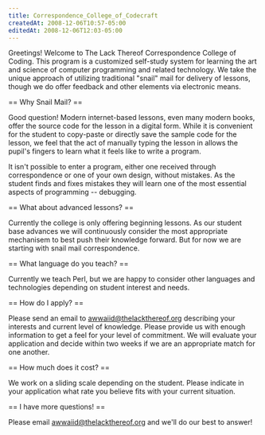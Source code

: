 ```yaml
---
title: Correspondence_College_of_Codecraft
createdAt: 2008-12-06T10:57-05:00
editedAt: 2008-12-06T12:03-05:00
---
```


Greetings! Welcome to The Lack Thereof Correspondence College of Coding. This program is a customized self-study system for learning the art and science of computer programming and related technology. We take the unique approach of utilizing traditional "snail" mail for delivery of lessons, though we do offer feedback and other elements via electronic means.

== Why Snail Mail? ==

Good question! Modern internet-based lessons, even many modern books, offer the source code for the lesson in a digital form. While it is convenient for the student to copy-paste or directly save the sample code for the lesson, we feel that the act of manually typing the lesson in allows the pupil's fingers to learn what it feels like to write a program.

It isn't possible to enter a program, either one received through correspondence or one of your own design, without mistakes. As the student finds and fixes mistakes they will learn one of the most essential aspects of programming -- debugging.

== What about advanced lessons? ==

Currently the college is only offering beginning lessons. As our student base advances we will continuously consider the most appropriate mechanisem to best push their knowledge forward. But for now we are starting with snail mail correspondence.

== What language do you teach? ==

Currently we teach Perl, but we are happy to consider other languages and technologies depending on student interest and needs.

== How do I apply? ==

Please send an email to awwaiid@thelackthereof.org describing your interests and current level of knowledge. Please provide us with enough information to get a feel for your level of commitment. We will evaluate your application and decide within two weeks if we are an appropriate match for one another.

== How much does it cost? ==

We work on a sliding scale depending on the student. Please indicate in your application what rate you believe fits with your current situation.

== I have more questions! ==

Please email awwaiid@thelackthereof.org and we'll do our best to answer!

